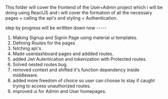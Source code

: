 This folder will cover the frontend of the User+Admin project which i will be doing using ReactJS and i will cover the formation of all the necessary pages + calling the api's and styling + Authentication.

step by progress will be writtten down now -----

1. Making Signup and Signin Page using material ui templates.
2. Defining Routes for the pages
3. fetching api's.
4. Made userdashboard pages and addded routes.
5. added Jwt Autentication and tokenization with Protected routes.
6. Solved nested routes bug.
7. removed context and shifted it's function dependency inside middleware.
8. added more freedom of choice so user can choose to stay if caught trying to access unauthorized routes.
9. improved ui for Admin and User homepages. 